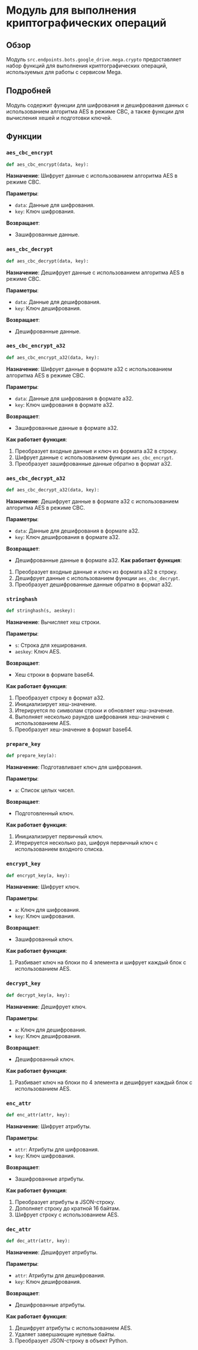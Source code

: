 # Модуль для выполнения криптографических операций

## Обзор

Модуль `src.endpoints.bots.google_drive.mega.crypto` предоставляет набор функций для выполнения криптографических операций, используемых для работы с сервисом Mega.

## Подробней

Модуль содержит функции для шифрования и дешифрования данных с использованием алгоритма AES в режиме CBC, а также функции для вычисления хешей и подготовки ключей.

## Функции

### `aes_cbc_encrypt`

```python
def aes_cbc_encrypt(data, key):
```

**Назначение**: Шифрует данные с использованием алгоритма AES в режиме CBC.

**Параметры**:

*   `data`: Данные для шифрования.
*   `key`: Ключ шифрования.

**Возвращает**:

*   Зашифрованные данные.

### `aes_cbc_decrypt`

```python
def aes_cbc_decrypt(data, key):
```

**Назначение**: Дешифрует данные с использованием алгоритма AES в режиме CBC.

**Параметры**:

*   `data`: Данные для дешифрования.
*   `key`: Ключ дешифрования.

**Возвращает**:

*   Дешифрованные данные.

### `aes_cbc_encrypt_a32`

```python
def aes_cbc_encrypt_a32(data, key):
```

**Назначение**: Шифрует данные в формате a32 с использованием алгоритма AES в режиме CBC.

**Параметры**:

*   `data`: Данные для шифрования в формате a32.
*   `key`: Ключ шифрования в формате a32.

**Возвращает**:

*   Зашифрованные данные в формате a32.

**Как работает функция**:

1. Преобразует входные данные и ключ из формата a32 в строку.
2.  Шифрует данные с использованием функции `aes_cbc_encrypt`.
3.  Преобразует зашифрованные данные обратно в формат a32.

### `aes_cbc_decrypt_a32`

```python
def aes_cbc_decrypt_a32(data, key):
```

**Назначение**: Дешифрует данные в формате a32 с использованием алгоритма AES в режиме CBC.

**Параметры**:

*   `data`: Данные для дешифрования в формате a32.
*   `key`: Ключ дешифрования в формате a32.

**Возвращает**:

*   Дешифрованные данные в формате a32.
**Как работает функция**:
1. Преобразует входные данные и ключ из формата a32 в строку.
2. Дешифрует данные с использованием функции `aes_cbc_decrypt`.
3. Преобразует дешифрованные данные обратно в формат a32.

### `stringhash`

```python
def stringhash(s, aeskey):
```

**Назначение**: Вычисляет хеш строки.

**Параметры**:

*   `s`: Строка для хеширования.
*   `aeskey`: Ключ AES.

**Возвращает**:

*   Хеш строки в формате base64.

**Как работает функция**:

1.  Преобразует строку в формат a32.
2.  Инициализирует хеш-значение.
3.  Итерируется по символам строки и обновляет хеш-значение.
4.  Выполняет несколько раундов шифрования хеш-значения с использованием AES.
5.  Преобразует хеш-значение в формат base64.

### `prepare_key`

```python
def prepare_key(a):
```

**Назначение**: Подготавливает ключ для шифрования.

**Параметры**:

*   `a`: Список целых чисел.

**Возвращает**:

*   Подготовленный ключ.

**Как работает функция**:

1.  Инициализирует первичный ключ.
2.  Итерируется несколько раз, шифруя первичный ключ с использованием входного списка.

### `encrypt_key`

```python
def encrypt_key(a, key):
```

**Назначение**: Шифрует ключ.

**Параметры**:

*   `a`: Ключ для шифрования.
*   `key`: Ключ шифрования.

**Возвращает**:

*   Зашифрованный ключ.

**Как работает функция**:

1.  Разбивает ключ на блоки по 4 элемента и шифрует каждый блок с использованием AES.

### `decrypt_key`

```python
def decrypt_key(a, key):
```

**Назначение**: Дешифрует ключ.

**Параметры**:

*   `a`: Ключ для дешифрования.
*   `key`: Ключ дешифрования.

**Возвращает**:

*   Дешифрованный ключ.

**Как работает функция**:

1.  Разбивает ключ на блоки по 4 элемента и дешифрует каждый блок с использованием AES.

### `enc_attr`

```python
def enc_attr(attr, key):
```

**Назначение**: Шифрует атрибуты.

**Параметры**:

*   `attr`: Атрибуты для шифрования.
*   `key`: Ключ шифрования.

**Возвращает**:

*   Зашифрованные атрибуты.

**Как работает функция**:

1.  Преобразует атрибуты в JSON-строку.
2.  Дополняет строку до кратной 16 байтам.
3.  Шифрует строку с использованием AES.

### `dec_attr`

```python
def dec_attr(attr, key):
```

**Назначение**: Дешифрует атрибуты.

**Параметры**:

*   `attr`: Атрибуты для дешифрования.
*   `key`: Ключ дешифрования.

**Возвращает**:

*   Дешифрованные атрибуты.

**Как работает функция**:

1.  Дешифрует атрибуты с использованием AES.
2.  Удаляет завершающие нулевые байты.
3.  Преобразует JSON-строку в объект Python.
